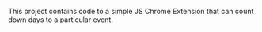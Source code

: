 This project contains code to a simple JS Chrome Extension that can count down days to a particular event.
